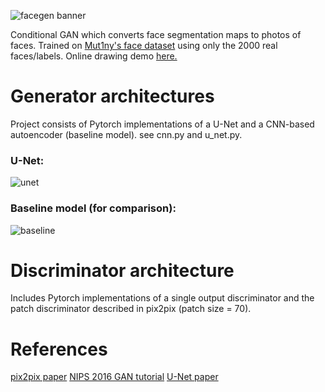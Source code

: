 ![facegen banner](https://cleanliness.github.io/js%20projects/facegen/screenshots/banner.png)

Conditional GAN which converts face segmentation maps to photos of faces. Trained on <a href="https://store.mut1ny.com/product/face-head-segmentation-dataset-community-edition?v=3e8d115eb4b3" target="_blank">Mut1ny's face dataset</a>
using only the 2000 real faces/labels. Online drawing demo <a href="https://cleanliness.github.io/js%20projects/facegen/facegen.html" target="_blank">here.</a>

# Generator architectures
Project consists of Pytorch implementations of a U-Net and a CNN-based autoencoder (baseline model). see cnn.py and u_net.py.

### U-Net:
![unet](https://cleanliness.github.io/js%20projects/facegen/screenshots/unet.png)
### Baseline model (for comparison):
![baseline](https://cleanliness.github.io/js%20projects/facegen/screenshots/baseline.png)
# Discriminator architecture
Includes Pytorch implementations of a single output discriminator and the patch discriminator described in pix2pix (patch size = 70).

# References
<a href="https://arxiv.org/pdf/1611.07004.pdf" target="_blank">pix2pix paper</a>
<a href="https://arxiv.org/abs/1701.00160" target="_blank">NIPS 2016 GAN tutorial</a>
<a href="https://arxiv.org/pdf/1505.04597v1.pdf" target="_blank">U-Net paper</a>
